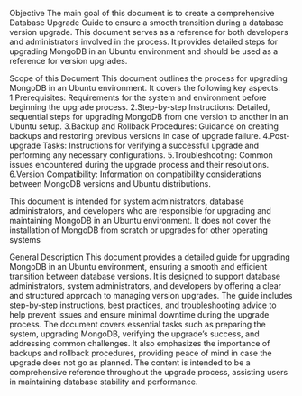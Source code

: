 Objective
The main goal of this document is to create a comprehensive Database Upgrade Guide to ensure a smooth transition during a database version upgrade. 
This document serves as a reference for both developers and administrators involved in the process. 
It provides detailed steps for upgrading MongoDB in an Ubuntu environment and should be used as a reference for version upgrades.

Scope of this Document 
This document outlines the process for upgrading MongoDB in an Ubuntu environment. 
It covers the following key aspects:
  1.Prerequisites: Requirements for the system and environment before beginning the upgrade process.
  2.Step-by-step Instructions: Detailed, sequential steps for upgrading MongoDB from one version to another in an Ubuntu setup.
  3.Backup and Rollback Procedures: Guidance on creating backups and restoring previous versions in case of upgrade failure.
  4.Post-upgrade Tasks: Instructions for verifying a successful upgrade and performing any necessary configurations.
  5.Troubleshooting: Common issues encountered during the upgrade process and their resolutions.
  6.Version Compatibility: Information on compatibility considerations between MongoDB versions and Ubuntu distributions.

This document is intended for system administrators, database administrators, and developers who are responsible for upgrading and maintaining MongoDB in an Ubuntu environment. It does not cover the installation of MongoDB from scratch or upgrades for other operating systems

General Description
This document provides a detailed guide for upgrading MongoDB in an Ubuntu environment, ensuring a smooth and efficient transition between database versions. 
It is designed to support database administrators, system administrators, and developers by offering a clear and structured approach to managing version upgrades. 
The guide includes step-by-step instructions, best practices, and troubleshooting advice to help prevent issues and ensure minimal downtime during the upgrade process.
The document covers essential tasks such as preparing the system, upgrading MongoDB, verifying the upgrade’s success, and addressing common challenges. 
It also emphasizes the importance of backups and rollback procedures, providing peace of mind in case the upgrade does not go as planned. 
The content is intended to be a comprehensive reference throughout the upgrade process, assisting users in maintaining database stability and performance.
